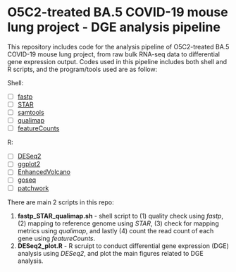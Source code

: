 # O5C2-treated BA.5 COVID-19 mouse lung project - DGE analysis pipeline

This repository includes code for the analysis pipeline of O5C2-treated BA.5 COVID-19 mouse lung project, from raw bulk RNA-seq data to differential gene expression output. Codes used in this pipeline includes both shell and R scripts, and the program/tools used are as follow:

Shell:
- [ ] [fastp](https://github.com/OpenGene/fastp)
- [ ] [STAR](https://github.com/alexdobin/STAR)
- [ ] [samtools](https://github.com/samtools/samtools)
- [ ] [qualimap](https://github.com/EagleGenomics-cookbooks/QualiMap)
- [ ] [featureCounts](https://subread.sourceforge.net/)

R:
- [ ] [DESeq2](http://bioconductor.org/packages/release/bioc/html/DESeq2.html)
- [ ] [ggplot2](http://cran.r-project.org/web/packages/ggplot2/index.html)
- [ ] [EnhancedVolcano](https://bioconductor.org/packages/release/bioc/html/EnhancedVolcano.html)
- [ ] [goseq](https://bioconductor.org/packages/release/bioc/html/goseq.html)
- [ ] [patchwork](http://cran.r-project.org/web/packages/patchwork/index.html)

There are main 2 scripts in this repo:
1. **fastp_STAR_qualimap.sh** - shell script to (1) quality check using *fastp*, (2) mapping to reference genome using *STAR*, (3) check for mapping metrics using *qualimap*, and lastly (4) count the read count of each gene using *featureCounts*.
2. **DESeq2_plot.R** - R scruipt to conduct differential gene expression (DGE) analysis using *DESeq2*, and plot the main figures related to DGE analysis. 
